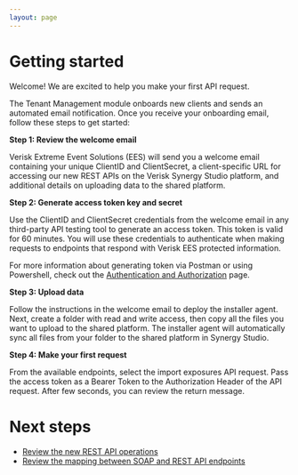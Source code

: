```yaml
---
layout: page
---
```


# Getting started

Welcome! We are excited to help you make your first API request. 

The Tenant Management module onboards new clients and sends an automated email notification. Once you receive your onboarding email, follow these steps to get started:

**Step 1: Review the welcome email**

Verisk Extreme Event Solutions (EES) will send you a welcome email containing your unique ClientID and ClientSecret, a client-specific URL for accessing our new REST APIs on the Verisk Synergy Studio platform, and additional details on uploading data to the shared platform. 

**Step 2: Generate access token key and secret**

Use the ClientID and ClientSecret credentials from the welcome email in any third-party API testing tool to generate an access token. This token is valid for 60 minutes. You will use these credentials to authenticate when making requests to endpoints that respond with Verisk EES protected information.

For more information about generating token via Postman or using Powershell, check out the [Authentication and Authorization](https://apicatalog.verisk.com/docs/api-strategy-auth/gha3af595rlyh-authentication-and-authorization) page. 

**Step 3: Upload data**

Follow the instructions in the welcome email to deploy the installer agent. Next, create a folder with read and write access, then copy all the files you want to upload to the shared platform. The installer agent will automatically sync all files from your folder to the shared platform in Synergy Studio. 

**Step 4: Make your first request**

From the available endpoints, select the import exposures API request. Pass the access token as a Bearer Token to the Authorization Header of the API request. After few seconds, you can review the return message. 

# Next steps

- [Review the new REST API operations](new-rest-operations.md)
- [Review the mapping between SOAP and REST API endpoints](soap-to-rest-api-endpoints.md)
